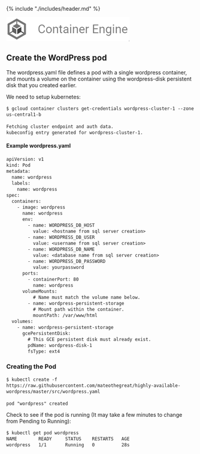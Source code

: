 {% include "./includes/header.md" %}

![](../images/gcp-container-engine.png)
## Create the WordPress pod


The wordpress.yaml file defines a pod with a single wordpress container, and mounts a volume on the container using the wordpress-disk persistent disk that you created earlier.

We need to setup kubernetes:
```
$ gcloud container clusters get-credentials wordpress-cluster-1 --zone us-central1-b

Fetching cluster endpoint and auth data.
kubeconfig entry generated for wordpress-cluster-1.
```

#### Example wordpress.yaml
```
apiVersion: v1
kind: Pod
metadata:
  name: wordpress
  labels:
    name: wordpress
spec:
  containers:
    - image: wordpress
      name: wordpress
      env:
        - name: WORDPRESS_DB_HOST
          value: <hostname from sql server creation>
        - name: WORDPRESS_DB_USER
          value: <username from sql server creation>
        - name: WORDPRESS_DB_NAME
          value: <database name from sql server creation>
        - name: WORDPRESS_DB_PASSWORD
          value: yourpassword
      ports:
        - containerPort: 80
          name: wordpress
      volumeMounts:
          # Name must match the volume name below.
        - name: wordpress-persistent-storage
          # Mount path within the container.
          mountPath: /var/www/html
  volumes:
    - name: wordpress-persistent-storage
      gcePersistentDisk:
        # This GCE persistent disk must already exist.
        pdName: wordpress-disk-1
        fsType: ext4
```

### Creating the Pod

```
$ kubectl create -f https://raw.githubusercontent.com/mateothegreat/highly-available-wordpress/master/src/wordpress.yaml

pod "wordpress" created
```

Check to see if the pod is running (It may take a few minutes to change from Pending to Running):

```
$ kubectl get pod wordpress
NAME        READY     STATUS    RESTARTS   AGE
wordpress   1/1       Running   0          28s
```